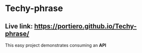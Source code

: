 # Techy-phrase

## Live link: https://portiero.github.io/Techy-phrase/

This easy project demonstrates consuming an **API**

